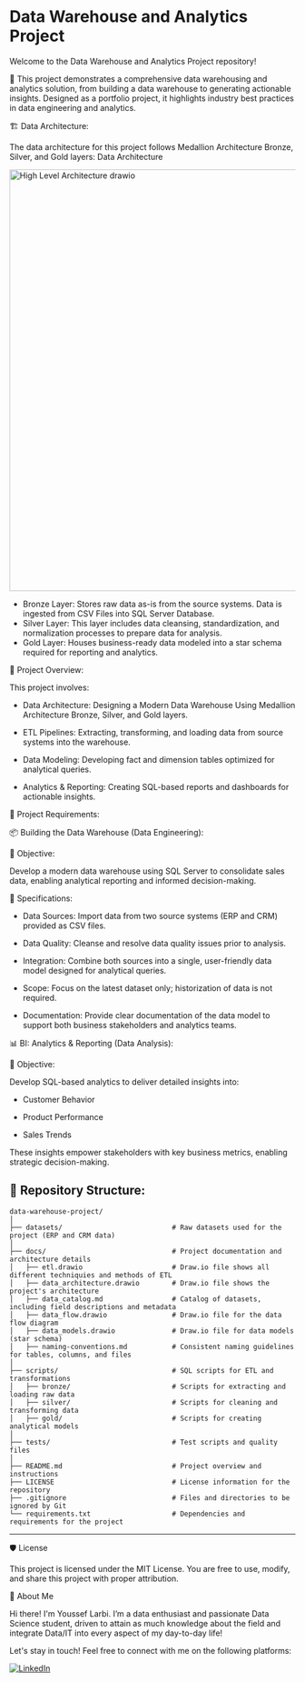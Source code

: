 # Data Warehouse and Analytics Project

Welcome to the Data Warehouse and Analytics Project repository! 

🚀 This project demonstrates a comprehensive data warehousing and analytics solution, from building a data warehouse to generating actionable insights. Designed as a portfolio project, it highlights industry best practices in data engineering and analytics.

🏗️ Data Architecture:

The data architecture for this project follows Medallion Architecture Bronze, Silver, and Gold layers: Data Architecture


<img width="1140" height="742" alt="High Level Architecture drawio" src="https://github.com/user-attachments/assets/f33d189f-22ec-4024-b244-edb15ae0896f" />


- Bronze Layer: Stores raw data as-is from the source systems. Data is ingested from CSV Files into SQL Server Database.
- Silver Layer: This layer includes data cleansing, standardization, and normalization processes to prepare data for analysis.
- Gold Layer: Houses business-ready data modeled into a star schema required for reporting and analytics.

📖 Project Overview:

This project involves:

- Data Architecture: Designing a Modern Data Warehouse Using Medallion Architecture Bronze, Silver, and Gold layers.

- ETL Pipelines: Extracting, transforming, and loading data from source systems into the warehouse.

- Data Modeling: Developing fact and dimension tables optimized for analytical queries.

- Analytics & Reporting: Creating SQL-based reports and dashboards for actionable insights.

🚀 Project Requirements:

📦 Building the Data Warehouse (Data Engineering):

🎯 Objective:

Develop a modern data warehouse using SQL Server to consolidate sales data, enabling analytical reporting and informed decision-making.

🧾 Specifications:

- Data Sources: Import data from two source systems (ERP and CRM) provided as CSV files.

- Data Quality: Cleanse and resolve data quality issues prior to analysis.

- Integration: Combine both sources into a single, user-friendly data model designed for analytical queries.

- Scope: Focus on the latest dataset only; historization of data is not required.

- Documentation: Provide clear documentation of the data model to support both business stakeholders and analytics teams.

📊 BI: Analytics & Reporting (Data Analysis):

🎯  Objective:

Develop SQL-based analytics to deliver detailed insights into:

- Customer Behavior

- Product Performance

- Sales Trends

These insights empower stakeholders with key business metrics, enabling strategic decision-making.

## 📂 Repository Structure:
```
data-warehouse-project/
│
├── datasets/                           # Raw datasets used for the project (ERP and CRM data)
│
├── docs/                               # Project documentation and architecture details
│   ├── etl.drawio                      # Draw.io file shows all different techniquies and methods of ETL
│   ├── data_architecture.drawio        # Draw.io file shows the project's architecture
│   ├── data_catalog.md                 # Catalog of datasets, including field descriptions and metadata
│   ├── data_flow.drawio                # Draw.io file for the data flow diagram
│   ├── data_models.drawio              # Draw.io file for data models (star schema)
│   ├── naming-conventions.md           # Consistent naming guidelines for tables, columns, and files
│
├── scripts/                            # SQL scripts for ETL and transformations
│   ├── bronze/                         # Scripts for extracting and loading raw data
│   ├── silver/                         # Scripts for cleaning and transforming data
│   ├── gold/                           # Scripts for creating analytical models
│
├── tests/                              # Test scripts and quality files
│
├── README.md                           # Project overview and instructions
├── LICENSE                             # License information for the repository
├── .gitignore                          # Files and directories to be ignored by Git
└── requirements.txt                    # Dependencies and requirements for the project
```
---

🛡️ License

This project is licensed under the MIT License. You are free to use, modify, and share this project with proper attribution.

🌟 About Me

Hi there! I'm Youssef Larbi. I’m a data enthusiast and passionate Data Science student, driven to attain as much knowledge about the field and integrate Data/IT into every aspect of my day-to-day life!

Let's stay in touch! Feel free to connect with me on the following platforms:

[![LinkedIn](https://img.shields.io/badge/LinkedIn-0077B5?style=for-the-badge&logo=linkedin&logoColor=white)](https://www.linkedin.com/in/youssef-larbi-1350a5283/)


